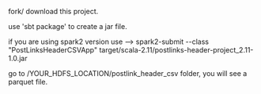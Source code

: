  fork/ download this project.
 
 use 'sbt package' to create a jar file.
 
 if you are using spark2 version use --> spark2-submit --class "PostLinksHeaderCSVApp" target/scala-2.11/postlinks-header-project_2.11-1.0.jar
 
 go to /YOUR_HDFS_LOCATION/postlink_header_csv folder, you will see a parquet file.

